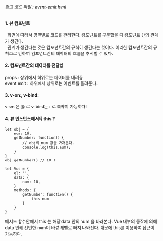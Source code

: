 ###### 참고 코드 파일 : event-emit.html

#### 1. 뷰 컴포넌트 
&nbsp; 화면에 따라서 영역별로 코드를 관리한다. 컴포넌트를 구분했을 때 컴포넌트 간의 관계가 생긴다. </br>
&nbsp; 관계가 생긴다는 것은 컴포넌트간의 규칙이 생긴다는  것이다. 이러한 컴포넌트간의 규칙으로 인하여 컴포넌트간의 데이터의 흐름을 추적할 수 있다.

#### 2. 컴포넌트간의 데이터를 전달법
props : 상위에서 하위로는 데이터를 내려줌 </br>
event emit : 하위에서 상위로는 이벤트를 올려준다.

#### 3. v-on:, v-bind:
v-on 은 @ 로 v-bind는 : 로 축약이 가능하다!

#### 4. 뷰 인스턴스에서의 this ? 
```
let obj = {
    num: 10,
    getNumber: function() {
        // obj의 num 값을 가져온다.
        console.log(this.num); 
    }
}
obj.getNumber() // 10 !
```

```
let Vue = {
    el: '',
    data: {
        num: 10,
    }
    methods: {
        getNumber: function() { 
            this.num
        }
    }
}
```
메서드 함수안에서 this 는 해당 data 안의 num 을 바라본다. Vue 내부의 동작에 의해 data 안에 선언한 num이 바깥 레벨로 빠져 나와진다. 때문에 this를 이용하여 접근이 가능하다. 

